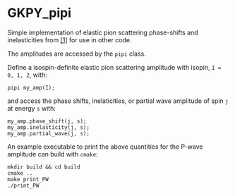 # GKPY_pipi
Simple implementation of elastic pion scattering phase-shifts and inelasticities from [[1]](https://journals.aps.org/prd/abstract/10.1103/PhysRevD.83.074004) for use in other code.

The amplitudes are accessed by the `pipi` class.

Define a isospin-definite elastic pion scattering amplitude with isopin, `I = 0, 1, 2`, with:
```
pipi my_amp(I);
```
and access the phase shifts, inelaticities, or partial wave amplitude of spin `j` at energy `s` with:
```
my_amp.phase_shift(j, s);
my_amp.inelasticity(j, s);
my_amp.partial_wave(j, s);
```

An example executable to print the above quantities for the P-wave amplitude can build with `cmake`:
```
mkdir build && cd build
cmake ..
make print_PW
./print_PW
```
